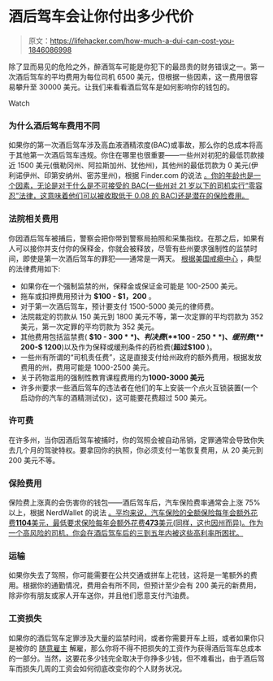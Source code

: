 # 酒后驾车会让你付出多少代价

> 原文：<https://lifehacker.com/how-much-a-dui-can-cost-you-1846086998>

除了显而易见的危险之外，醉酒驾车可能是你犯下的最昂贵的财务错误之一。第一次酒后驾车的平均费用为每位司机 6500 美元，但根据一些因素，这一费用很容易攀升至 30000 美元。让我们来看看酒后驾车是如何影响你的钱包的。

Watch

### **为什么酒后驾车费用不同**

如果你的第一次酒后驾车涉及高血液酒精浓度(BAC)或事故，那么你的总成本将高于其他第一次酒后驾车违规。你住在哪里也很重要——一些州对初犯的最低罚款接近 1500 美元(俄勒冈州、阿拉斯加州、犹他州)，其他州的最低罚款为 0 美元(伊利诺伊州、印第安纳州、密苏里州)，根据 Finder.com 的说法 [。你的年龄也是一个因素，无论是对于什么是不可接受的 BAC(一些州对 21 岁以下的司机实行“零容忍”法律，这意味着他们可以被收取低于 0.08 的 BAC)还是潜在的保险费用。](https://www.finder.com/cost-of-drunk-driving)

### **法院相关费用**

你因酒后驾车被捕后，警察会把你带到警察局拍照和采集指纹。在那之后，如果有人可以接你并支付你的保释金，你就会被释放，尽管有些州要求强制性的监禁时间，即使是第一次酒后驾车的罪犯——通常是一两天。 [根据美国戒瘾中心](https://www.alcohol.org/dui/financial-cost/) ，典型的法律费用如下:

*   如果你在一个强制监禁的州，保释金或保证金可能是 100-2500 美元。
*   拖车或扣押费用预计为 **$100 - $1，200** 。
*   对于第一次酒后驾车，预计要支付 1500-5000 美元的律师费。
*   法院裁定的罚款从 150 美元到 1800 美元不等，第一次定罪的平均罚款为 352 美元，第一次定罪的平均罚款为 352 美元。
*   其他费用包括监禁费( **$10 - $300** )、判决费( **$100 - $250** )、缓刑费(**$ 200-$ 1200**)以及作为保释或缓刑条件的药检费(**超过$100** )。
*   一些州有所谓的“司机责任费”，这是直接支付给州政府的额外费用，根据发放费用的州，费用可能是 1000-2500 美元。
*   关于药物滥用的强制性教育课程费用约为**1000-3000 美元**
*   许多州要求一些酒后驾车的违法者在他们的车上安装一个点火互锁装置(一个启动你的汽车的酒精测试仪)，这可能要花费超过 500 美元。

### **许可费**

在许多州，当你因酒后驾车被捕时，你的驾照会被自动吊销，定罪通常会导致你失去几个月的驾驶特权。要拿回你的执照，你必须支付一笔恢复费用，从 20 美元到 200 美元不等。

### **保险费用**

保险费上涨真的会伤害你的钱包——酒后驾车后，汽车保险费率通常会上涨 75%以上，根据 NerdWallet 的说法 [。平均来说，汽车保险的全额保险每年会额外花费**1104**美元，最低要求保险每年会额外花费**473**美元(同样，这也因州而异)。作为一个高风险的司机，你会在酒后驾车后的三到五年内被这些高利率所困扰。](https://www.nerdwallet.com/blog/insurance/car-insurance-basics/car-insurance-dui/)

### **运输**

如果你失去了驾照，你可能需要在公共交通或拼车上花钱，这将是一笔额外的费用。根据你的通勤情况，费用会有所不同，但预计至少会有 200 美元的新费用，除非你有朋友或家人开车送你，并且他们愿意支付汽油费。

### **工资损失**

如果你的酒后驾车定罪涉及大量的监禁时间，或者你需要开车上班，或者如果你只是被你的 [随意雇主](https://www.nolo.com/legal-encyclopedia/can-employer-fire-me-getting-dui-while-i-off-work.html) 解雇，那么你将不得不把损失的工资作为获得酒后驾车总成本的一部分。当然，这要花多少钱完全取决于你挣多少钱，但不难看出，由于酒后驾车而损失几周的工资会如何彻底改变你的个人财务状况。